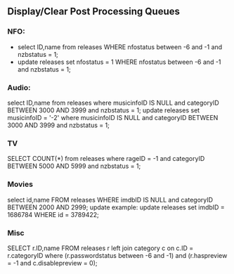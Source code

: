 ## Display/Clear Post Processing Queues

### NFO:
*   select ID,name from releases WHERE nfostatus between -6 and -1 and nzbstatus = 1;   
*   update releases set nfostatus = 1 WHERE nfostatus between -6 and -1 and nzbstatus = 1;

### Audio: 
  select ID,name from releases where musicinfoID IS NULL and categoryID BETWEEN 3000 AND 3999 and nzbstatus = 1;
  update releases set musicinfoID = '-2' where musicinfoID IS NULL and categoryID BETWEEN 3000 AND 3999 and nzbstatus = 1;

### TV
  SELECT COUNT(*) from releases where rageID = -1 and categoryID BETWEEN 5000 AND 5999 and nzbstatus = 1;

### Movies
  select id,name FROM releases WHERE imdbID IS NULL and categoryID BETWEEN 2000 AND 2999;
  update example: update releases set imdbID = 1686784 WHERE id = 3789422; 

### Misc  
  SELECT r.ID,name FROM releases r left join category c on c.ID = r.categoryID where (r.passwordstatus between -6 and -1) and (r.haspreview = -1 and c.disablepreview = 0);
